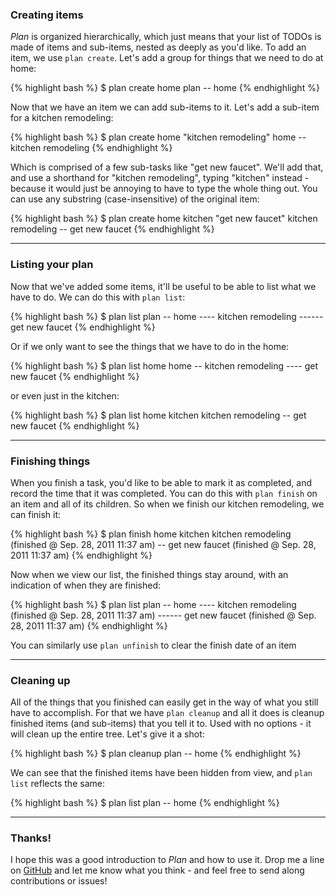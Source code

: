 ### Creating items

_Plan_ is organized hierarchically, which just means that your list of TODOs is made of items and sub-items, nested as deeply as you'd like.  To add an item, we use `plan create`.  Let's add a group for things that we need to do at home:

{% highlight bash %}
$ plan create home
plan
-- home
{% endhighlight %}

Now that we have an item we can add sub-items to it.  Let's add a sub-item for a kitchen remodeling:

{% highlight bash %}
$ plan create home "kitchen remodeling"
home
-- kitchen remodeling
{% endhighlight %}

Which is comprised of a few sub-tasks like "get new faucet".  We'll add that, and use a shorthand for "kitchen remodeling", typing "kitchen" instead - because it would just be annoying to have to type the whole thing out.  You can use any substring (case-insensitive) of the original item:

{% highlight bash %}
$ plan create home kitchen "get new faucet"
kitchen remodeling
-- get new faucet
{% endhighlight %}

---

### Listing your plan

Now that we've added some items, it'll be useful to be able to list what we have to do.  We can do this with `plan list`:

{% highlight bash %}
$ plan list
plan
-- home
---- kitchen remodeling
------ get new faucet
{% endhighlight %}

Or if we only want to see the things that we have to do in the home:

{% highlight bash %}
$ plan list home
home
-- kitchen remodeling
---- get new faucet
{% endhighlight %}

or even just in the kitchen:

{% highlight bash %}
$ plan list home kitchen
kitchen remodeling
-- get new faucet
{% endhighlight %}

---

### Finishing things

When you finish a task, you'd like to be able to mark it as completed, and record the time that it was completed.  You can do this with `plan finish` on an item and all of its children.  So when we finish our kitchen remodeling, we can finish it:

{% highlight bash %}
$ plan finish home kitchen
kitchen remodeling (finished @ Sep. 28, 2011 11:37 am)
-- get new faucet (finished @ Sep. 28, 2011 11:37 am)
{% endhighlight %}

Now when we view our list, the finished things stay around, with an indication of when they are finished:

{% highlight bash %}
$ plan list
plan
-- home
---- kitchen remodeling (finished @ Sep. 28, 2011 11:37 am)
------ get new faucet (finished @ Sep. 28, 2011 11:37 am)
{% endhighlight %}

You can similarly use `plan unfinish` to clear the finish date of an item

---

### Cleaning up

All of the things that you finished can easily get in the way of what you still have to accomplish.  For that we have `plan cleanup` and all it does is cleanup finished items (and sub-items) that you tell it to.  Used with no options - it will clean up the entire tree.  Let's give it a shot:

{% highlight bash %}
$ plan cleanup
plan
-- home
{% endhighlight %}

We can see that the finished items have been hidden from view, and `plan list` reflects the same:

{% highlight bash %}
$ plan list
plan
-- home
{% endhighlight %}

---

### Thanks!

I hope this was a good introduction to _Plan_ and how to use it.  Drop me a line on [GitHub](http://github.com/seejohnrun) and let me know what you think - and feel free to send along contributions or issues!
